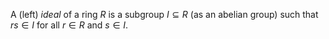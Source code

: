 A (left) *ideal* of a ring $R$ is a subgroup $I \subseteq R$ (as an abelian group) such that $rs \in I$ for all $r \in R$ and $s \in I$.
